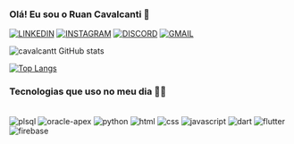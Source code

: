 
### Olá! Eu sou o Ruan Cavalcanti 👋

[![LINKEDIN](https://img.shields.io/badge/LinkedIn-0077B5?style=for-the-badge&logo=linkedin&logoColor=white)](https://www.linkedin.com/in/ruan-cavalcanti-7733b21a2/)
[![INSTAGRAM](https://img.shields.io/badge/Instagram-E4405F?style=for-the-badge&logo=instagram&logoColor=white)](https://www.instagram.com/ruancavalcantisilva/)
[![DISCORD](https://img.shields.io/badge/Discord-7289DA?style=for-the-badge&logo=discord&logoColor=white)](https://discord.com/channels/@me)
[![GMAIL](https://img.shields.io/badge/Gmail-D14836?style=for-the-badge&logo=gmail&logoColor=white)](https://mail.google.com/mail/u/0/#inbox?compose=VpCqJWHDVLPCxrHdKbCLZzhFgrVGxbhgdWgKsmWznprbSlcGsZKGzRlRSQwRrwCsMRhbKKB)


![cavalcantt GitHub stats](https://github-readme-stats.vercel.app/api?username=cavalcantt&show_icons=true&theme=dracula)


[![Top Langs](https://github-readme-stats.vercel.app/api/top-langs/?username=cavalcantt&layout=compact)](https://github.com/anuraghazra/github-readme-stats)

### Tecnologias que uso no meu dia 🧑‍💻
<div style="display: inline_block"><br/>

<img align="center" alt="plsql" src="https://img.shields.io/badge/PLSQL-F80000?style=for-the-badge&logo=oracle&logoColor=white" />
<img align="center" alt="oracle-apex" src="https://img.shields.io/badge/Oracle%20APEX-F80000?style=for-the-badge&logo=oracle&logoColor=white" />
<img align="center" alt="python" src="https://img.shields.io/badge/Python-3776AB?style=for-the-badge&logo=python&logoColor=white" />
<img align="center" alt="html" src="https://img.shields.io/badge/HTML5-E34F26?style=for-the-badge&logo=html5&logoColor=white" />
<img align="center" alt="css" src="https://img.shields.io/badge/CSS3-1572B6?style=for-the-badge&logo=css3&logoColor=white" />
<img align="center" alt="javascript" src="https://img.shields.io/badge/JavaScript-F7DF1E?style=for-the-badge&logo=javascript&logoColor=black" />
<img align="center" alt="dart" src="https://img.shields.io/badge/Dart-0175C2?style=for-the-badge&logo=dart&logoColor=white" />
<img align="center" alt="flutter" src="https://img.shields.io/badge/Flutter-02569B?style=for-the-badge&logo=flutter&logoColor=white" />
<img align="center" alt="firebase" src="https://img.shields.io/badge/Firebase-FFCA28?style=for-the-badge&logo=firebase&logoColor=black" />

</div><br/>











